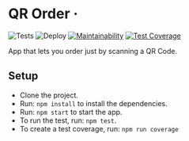 # QR Order &middot;

![Tests](https://github.com/codeavor/qr-order/workflows/Test/badge.svg)
![Deploy](https://github.com/codeavor/qr-order/workflows/Deploy/badge.svg)
[![Maintainability](https://api.codeclimate.com/v1/badges/e65d412d543bd395b213/maintainability)](https://codeclimate.com/github/codeavor/qr-order/maintainability)
[![Test Coverage](https://api.codeclimate.com/v1/badges/e65d412d543bd395b213/test_coverage)](https://codeclimate.com/github/codeavor/qr-order/test_coverage)

App that lets you order just by scanning a QR Code.

## Setup

- Clone the project.
- Run: `npm install` to install the dependencies.
- Run: `npm start` to start the app.
- To run the test, run: `npm test`.
- To create a test coverage, run: `npm run coverage`
